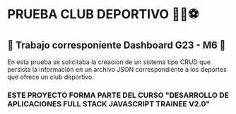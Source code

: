 # PRUEBA CLUB DEPORTIVO 🥊🏈⚽

## 🍊 Trabajo corresponiente Dashboard G23 - M6 🍊

En esta prueba se solicitaba la creacion de  un sistema tipo CRUD que persista la información en un archivo JSON correspondiente a los deportes que ofrece un club deportivo.

### ESTE PROYECTO FORMA PARTE DEL CURSO "DESARROLLO DE APLICACIONES FULL STACK JAVASCRIPT TRAINEE V2.0"

